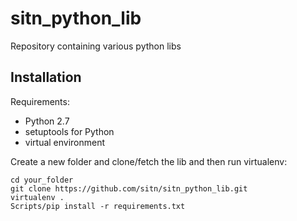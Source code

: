 # sitn_python_lib
Repository containing various python libs

## Installation

Requirements:
* Python 2.7
* setuptools for Python
* virtual environment

Create a new folder and clone/fetch the lib and then run virtualenv:

    cd your_folder
    git clone https://github.com/sitn/sitn_python_lib.git
    virtualenv .
    Scripts/pip install -r requirements.txt

